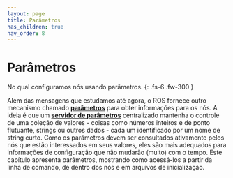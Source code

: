 ```yaml
---
layout: page
title: Parâmetros
has_children: true
nav_order: 8
---
```


# Parâmetros

No qual configuramos nós usando parâmetros.
{: .fs-6 .fw-300 }

Além das mensagens que estudamos até agora, o ROS fornece outro mecanismo chamado
[**parâmetros**](http://wiki.ros.org/roscpp/Overview/Parameter%20Server) para obter informações para os nós. A ideia é que um [**servidor de parâmetros**](http://wiki.ros.org/roscpp/Overview/ParameterServer) centralizado mantenha o controle de uma coleção de valores - coisas como números inteiros e de ponto 
flutuante, strings ou outros dados - cada um identificado por um nome de string curto. Como os parâmetros devem ser consultados ativamente pelos nós que 
estão interessados em seus valores, eles são mais adequados para informações de configuração que não mudarão (muito) com o tempo. Este capítulo apresenta 
parâmetros, mostrando como acessá-los a partir da linha de comando, de dentro dos nós e em arquivos de inicialização.
